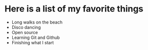 # Here is a list of my favorite things
- Long walks on the beach
- Disco dancing
- Open source
- Learning Git and Github
- Finishing what I start
